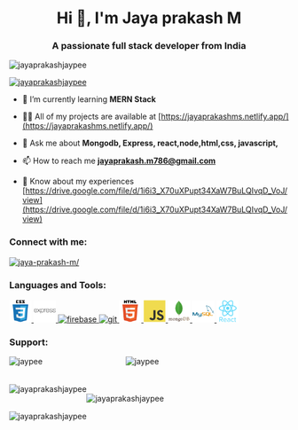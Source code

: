  <h1 align="center">Hi 👋, I'm Jaya prakash M</h1>
<h3 align="center">A passionate full stack developer from India</h3>

<p align="left"> <img src="https://komarev.com/ghpvc/?username=jayaprakashjaypee&label=Profile%20views&color=0e75b6&style=flat" alt="jayaprakashjaypee" /> </p>

<p align="left"> <a href="https://github.com/ryo-ma/github-profile-trophy"><img src="https://github-profile-trophy.vercel.app/?username=jayaprakashjaypee" alt="jayaprakashjaypee" /></a> </p>

- 🌱 I’m currently learning **MERN Stack**

- 👨‍💻 All of my projects are available at [https://jayaprakashms.netlify.app/](https://jayaprakashms.netlify.app/)

- 💬 Ask me about **Mongodb, Express, react,node,html,css, javascript,**

- 📫 How to reach me **jayaprakash.m786@gmail.com**

- 📄 Know about my experiences [https://drive.google.com/file/d/1i6i3_X70uXPupt34XaW7BuLQIvqD_VoJ/view](https://drive.google.com/file/d/1i6i3_X70uXPupt34XaW7BuLQIvqD_VoJ/view)

<h3 align="left">Connect with me:</h3>
<p align="left">
<a href="https://linkedin.com/in/jaya-prakash-m/" target="blank"><img align="center" src="https://raw.githubusercontent.com/rahuldkjain/github-profile-readme-generator/master/src/images/icons/Social/linked-in-alt.svg" alt="jaya-prakash-m/" height="30" width="40" /></a>
</p>

<h3 align="left">Languages and Tools:</h3>
<p align="left"> <a href="https://www.w3schools.com/css/" target="_blank" rel="noreferrer"> <img src="https://raw.githubusercontent.com/devicons/devicon/master/icons/css3/css3-original-wordmark.svg" alt="css3" width="40" height="40"/> </a> <a href="https://expressjs.com" target="_blank" rel="noreferrer"> <img src="https://raw.githubusercontent.com/devicons/devicon/master/icons/express/express-original-wordmark.svg" alt="express" width="40" height="40"/> </a> <a href="https://firebase.google.com/" target="_blank" rel="noreferrer"> <img src="https://www.vectorlogo.zone/logos/firebase/firebase-icon.svg" alt="firebase" width="40" height="40"/> </a> <a href="https://git-scm.com/" target="_blank" rel="noreferrer"> <img src="https://www.vectorlogo.zone/logos/git-scm/git-scm-icon.svg" alt="git" width="40" height="40"/> </a> <a href="https://www.w3.org/html/" target="_blank" rel="noreferrer"> <img src="https://raw.githubusercontent.com/devicons/devicon/master/icons/html5/html5-original-wordmark.svg" alt="html5" width="40" height="40"/> </a> <a href="https://developer.mozilla.org/en-US/docs/Web/JavaScript" target="_blank" rel="noreferrer"> <img src="https://raw.githubusercontent.com/devicons/devicon/master/icons/javascript/javascript-original.svg" alt="javascript" width="40" height="40"/> </a> <a href="https://www.mongodb.com/" target="_blank" rel="noreferrer"> <img src="https://raw.githubusercontent.com/devicons/devicon/master/icons/mongodb/mongodb-original-wordmark.svg" alt="mongodb" width="40" height="40"/> </a> <a href="https://www.mysql.com/" target="_blank" rel="noreferrer"> <img src="https://raw.githubusercontent.com/devicons/devicon/master/icons/mysql/mysql-original-wordmark.svg" alt="mysql" width="40" height="40"/> </a> <a href="https://reactjs.org/" target="_blank" rel="noreferrer"> <img src="https://raw.githubusercontent.com/devicons/devicon/master/icons/react/react-original-wordmark.svg" alt="react" width="40" height="40"/> </a> </p>

<h3 align="left">Support:</h3>
<p><a href="https://www.buymeacoffee.com/jaypee"> <img align="left" src="https://cdn.buymeacoffee.com/buttons/v2/default-yellow.png" height="50" width="210" alt="jaypee" /></a><a href="https://ko-fi.com/jaypee"> <img align="left" src="https://cdn.ko-fi.com/cdn/kofi3.png?v=3" height="50" width="210" alt="jaypee" /></a></p><br><br>

<p><img align="left" src="https://github-readme-stats.vercel.app/api/top-langs?username=jayaprakashjaypee&show_icons=true&locale=en&layout=compact" alt="jayaprakashjaypee" /></p>

<p>&nbsp;<img align="center" src="https://github-readme-stats.vercel.app/api?username=jayaprakashjaypee&show_icons=true&locale=en" alt="jayaprakashjaypee" /></p>

<p><img align="center" src="https://github-readme-streak-stats.herokuapp.com/?user=jayaprakashjaypee&" alt="jayaprakashjaypee" /></p>
